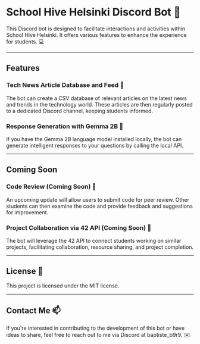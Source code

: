 # School Hive Helsinki Discord Bot 🤖

This Discord bot is designed to facilitate interactions and activities within School Hive Helsinki. It offers various features to enhance the experience for students. 💻
***
## Features
### Tech News Article Database and Feed 📰
The bot can create a CSV database of relevant articles on the latest news and trends in the technology world. These articles are then regularly posted to a dedicated Discord channel, keeping students informed.

### Response Generation with Gemma 2B 🧠
If you have the Gemma 2B language model installed locally, the bot can generate intelligent responses to your questions by calling the local API.
***
## Coming Soon
### Code Review (Coming Soon) 👀
An upcoming update will allow users to submit code for peer review. Other students can then examine the code and provide feedback and suggestions for improvement.

### Project Collaboration via 42 API (Coming Soon) 🤝
The bot will leverage the 42 API to connect students working on similar projects, facilitating collaboration, resource sharing, and project completion.
***
## License 📄
This project is licensed under the MIT license.
***
## Contact Me 📫
If you're interested in contributing to the development of this bot or have ideas to share, feel free to reach out to me via Discord at baptiste_b9r9. ✉️
